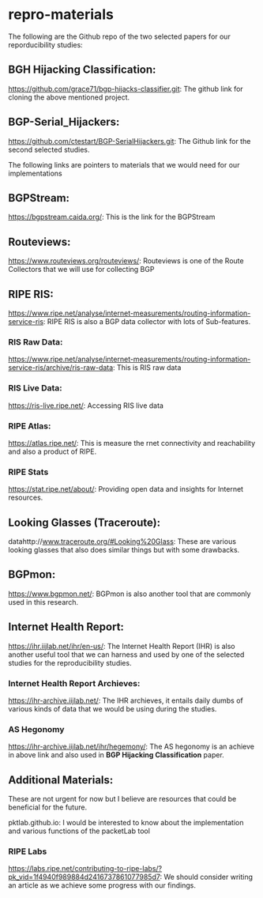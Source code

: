 # repro-materials
The following are the Github repo of the two selected papers for our reporducibility studies:

## BGH Hijacking Classification:
https://github.com/grace71/bgp-hijacks-classifier.git: The github link for cloning the above mentioned project.

## BGP-Serial_Hijackers:
https://github.com/ctestart/BGP-SerialHijackers.git: The Github link for the second selected studies.

The following links are pointers to materials that we would need for our implementations

## BGPStream:
https://bgpstream.caida.org/: This is the link for the BGPStream

## Routeviews:
https://www.routeviews.org/routeviews/: Routeviews is one of the Route Collectors that we will use for collecting BGP

## RIPE RIS:
https://www.ripe.net/analyse/internet-measurements/routing-information-service-ris: RIPE RIS is also a BGP data collector with lots of Sub-features.
  ### RIS Raw Data:
  https://www.ripe.net/analyse/internet-measurements/routing-information-service-ris/archive/ris-raw-data: This is RIS raw data
  ### RIS Live Data:
  https://ris-live.ripe.net/: Accessing RIS live data
  ### RIPE Atlas:
  https://atlas.ripe.net/: This is measure the rnet connectivity and reachability and also a product of RIPE.
  ### RIPE Stats
  https://stat.ripe.net/about/: Providing open data and insights for Internet resources.
  
## Looking Glasses (Traceroute):
datahttp://www.traceroute.org/#Looking%20Glass: These are various looking glasses that also does similar things but with some drawbacks.

## BGPmon:
https://www.bgpmon.net/: BGPmon is also another tool that are commonly used in this research.

## Internet Health Report:
https://ihr.iijlab.net/ihr/en-us/: The Internet Health Report (IHR) is also another useful tool that we can harness and used by one of the selected studies for the reproducibility studies.
  ### Internet Health Report Archieves:
  https://ihr-archive.iijlab.net/: The IHR archieves, it entails daily dumbs of various kinds of data that we would be using during the studies. 
  
  ### AS Hegonomy
  https://ihr-archive.iijlab.net/ihr/hegemony/: The AS hegonomy is an achieve in above link and also used in **BGP Hijacking Classification** paper.


## Additional Materials: 
These are not urgent for now but I believe are resources that could be beneficial for the future.

pktlab.github.io: I would be interested to know about the implementation and various functions of the packetLab tool

### RIPE Labs
https://labs.ripe.net/contributing-to-ripe-labs/?pk_vid=1f4940f989884d2416737861077985d7: We should consider writing an article as we achieve some progress with our findings.

